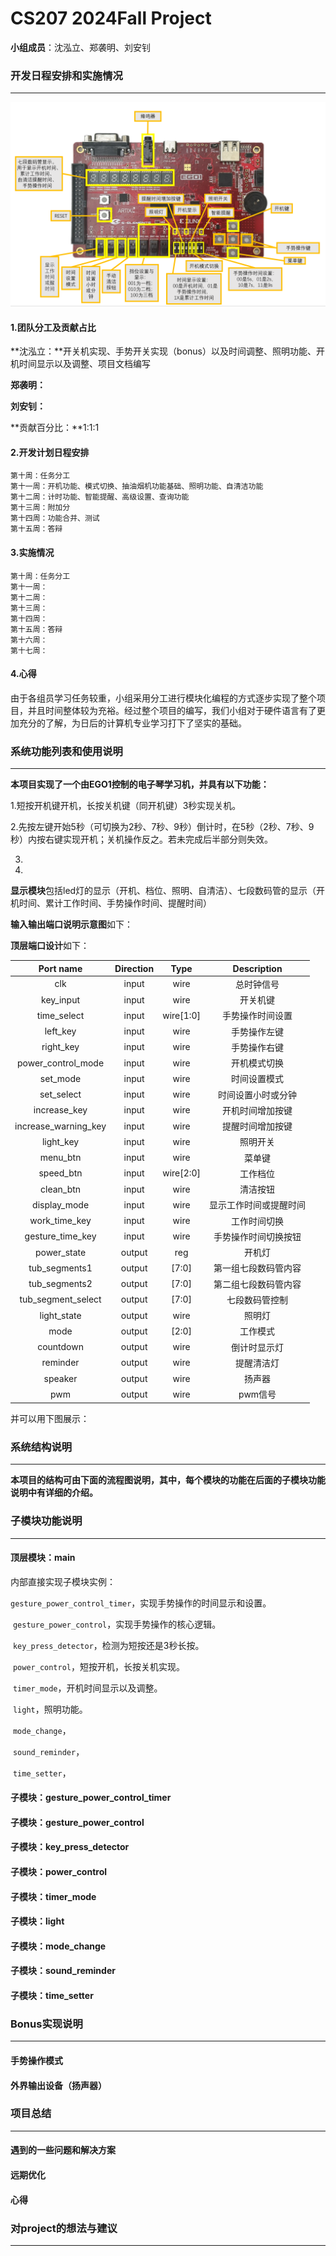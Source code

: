 # CS207 2024Fall Project

**小组成员**：沈泓立、郑袭明、刘安钊

### 开发日程安排和实施情况

------

![本地图片](EGO1.png)

#### 1.团队分工及贡献占比

**沈泓立：**开关机实现、手势开关实现（bonus）以及时间调整、照明功能、开机时间显示以及调整、项目文档编写

**郑袭明：**

**刘安钊：**

**贡献百分比：**1:1:1

#### 2.开发计划日程安排

```
第十周：任务分工
第十一周：开机功能、模式切换、抽油烟机功能基础、照明功能、自清洁功能
第十二周：计时功能、智能提醒、高级设置、查询功能
第十三周：附加分
第十四周：功能合并、测试
第十五周：答辩
```

#### 3.实施情况

```
第十周：任务分工
第十一周：
第十二周：
第十三周：
第十四周：
第十五周：答辩
第十六周：
第十七周：
```

#### 4.心得

由于各组员学习任务较重，小组采用分工进行模块化编程的方式逐步实现了整个项目，并且时间整体较为充裕。经过整个项目的编写，我们小组对于硬件语言有了更加充分的了解，为日后的计算机专业学习打下了坚实的基础。

### 系统功能列表和使用说明

------

**本项目实现了一个由EGO1控制的电子琴学习机，并具有以下功能：**

1.短按开机键开机，长按关机键（同开机键）3秒实现关机。

2.先按左键开始5秒（可切换为2秒、7秒、9秒）倒计时，在5秒（2秒、7秒、9秒）内按右键实现开机；关机操作反之。若未完成后半部分则失效。

3.

4.

**显示模块**包括led灯的显示（开机、档位、照明、自清洁）、七段数码管的显示（开机时间、累计工作时间、手势操作时间、提醒时间）

**输入输出端口说明示意图**如下：

**顶层端口设计**如下：

|      Port name       | Direction |   Type    |      Description       |
| :------------------: | :-------: | :-------: | :--------------------: |
|         clk          |   input   |   wire    |       总时钟信号       |
|      key_input       |   input   |   wire    |        开关机键        |
|     time_select      |   input   | wire[1:0] |    手势操作时间设置    |
|       left_key       |   input   |   wire    |      手势操作左键      |
|      right_key       |   input   |   wire    |      手势操作右键      |
|  power_control_mode  |   input   |   wire    |      开机模式切换      |
|       set_mode       |   input   |   wire    |      时间设置模式      |
|      set_select      |   input   |   wire    |   时间设置小时或分钟   |
|     increase_key     |   input   |   wire    |    开机时间增加按键    |
| increase_warning_key |   input   |   wire    |    提醒时间增加按键    |
|      light_key       |   input   |   wire    |        照明开关        |
|       menu_btn       |   input   |   wire    |         菜单键         |
|      speed_btn       |   input   | wire[2:0] |        工作档位        |
|      clean_btn       |   input   |   wire    |        清洁按钮        |
|     display_mode     |   input   |   wire    | 显示工作时间或提醒时间 |
|    work_time_key     |   input   |   wire    |      工作时间切换      |
|   gesture_time_key   |   input   |   wire    |  手势操作时间切换按钮  |
|     power_state      |  output   |    reg    |         开机灯         |
|    tub_segments1     |  output   |   [7:0]   |  第一组七段数码管内容  |
|    tub_segments2     |  output   |   [7:0]   |  第二组七段数码管内容  |
|  tub_segment_select  |  output   |   [7:0]   |     七段数码管控制     |
|     light_state      |  output   |   wire    |         照明灯         |
|         mode         |  output   |   [2:0]   |        工作模式        |
|      countdown       |  output   |   wire    |      倒计时显示灯      |
|       reminder       |  output   |   wire    |       提醒清洁灯       |
|       speaker        |  output   |   wire    |         扬声器         |
|         pwm          |  output   |   wire    |        pwm信号         |



并可以用下图展示：

### 系统结构说明

------

**本项目的结构可由下面的流程图说明，其中，每个模块的功能在后面的子模块功能说明中有详细的介绍。**

### 子模块功能说明

------

#### 顶层模块：main

内部直接实现子模块实例：

​	`gesture_power_control_timer`，实现手势操作的时间显示和设置。

​	`gesture_power_control`，实现手势操作的核心逻辑。

​	`key_press_detector`，检测为短按还是3秒长按。

​	`power_control`，短按开机，长按关机实现。

​	`timer_mode`，开机时间显示以及调整。

​	`light`，照明功能。

​	`mode_change`，

​	`sound_reminder`，

​	`time_setter`，

#### 子模块：gesture_power_control_timer

#### 子模块：gesture_power_control

#### 子模块：key_press_detector

#### 子模块：power_control

#### 子模块：timer_mode

#### 子模块：light

#### 子模块：mode_change

#### 子模块：sound_reminder

#### 子模块：time_setter

### Bonus实现说明

------

#### 手势操作模式

#### 外界输出设备（扬声器）

### 项目总结

------

#### 遇到的一些问题和解决方案

#### 远期优化

#### 心得

### 对project的想法与建议

------

